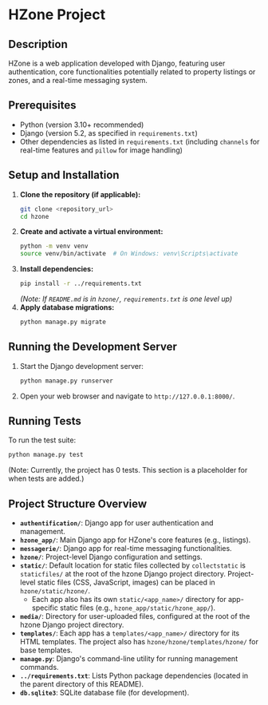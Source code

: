 # HZone Project

## Description

HZone is a web application developed with Django, featuring user authentication, core functionalities potentially related to property listings or zones, and a real-time messaging system.

## Prerequisites

*   Python (version 3.10+ recommended)
*   Django (version 5.2, as specified in `requirements.txt`)
*   Other dependencies as listed in `requirements.txt` (including `channels` for real-time features and `pillow` for image handling)

## Setup and Installation

1.  **Clone the repository (if applicable):**
    ```bash
    git clone <repository_url>
    cd hzone
    ```
2.  **Create and activate a virtual environment:**
    ```bash
    python -m venv venv
    source venv/bin/activate  # On Windows: venv\Scripts\activate
    ```
3.  **Install dependencies:**
    ```bash
    pip install -r ../requirements.txt 
    ```
    *(Note: If `README.md` is in `hzone/`, `requirements.txt` is one level up)*
4.  **Apply database migrations:**
    ```bash
    python manage.py migrate
    ```

## Running the Development Server

1.  Start the Django development server:
    ```bash
    python manage.py runserver
    ```
2.  Open your web browser and navigate to `http://127.0.0.1:8000/`.

## Running Tests

To run the test suite:
```bash
python manage.py test
```
(Note: Currently, the project has 0 tests. This section is a placeholder for when tests are added.)

## Project Structure Overview

*   **`authentification/`**: Django app for user authentication and management.
*   **`hzone_app/`**: Main Django app for HZone's core features (e.g., listings).
*   **`messagerie/`**: Django app for real-time messaging functionalities.
*   **`hzone/`**: Project-level Django configuration and settings.
*   **`static/`**: Default location for static files collected by `collectstatic` is `staticfiles/` at the root of the hzone Django project directory. Project-level static files (CSS, JavaScript, images) can be placed in `hzone/static/hzone/`.
    *   Each app also has its own `static/<app_name>/` directory for app-specific static files (e.g., `hzone_app/static/hzone_app/`).
*   **`media/`**: Directory for user-uploaded files, configured at the root of the hzone Django project directory.
*   **`templates/`**: Each app has a `templates/<app_name>/` directory for its HTML templates. The project also has `hzone/hzone/templates/hzone/` for base templates.
*   **`manage.py`**: Django's command-line utility for running management commands.
*   **`../requirements.txt`**: Lists Python package dependencies (located in the parent directory of this README).
*   **`db.sqlite3`**: SQLite database file (for development).
```
